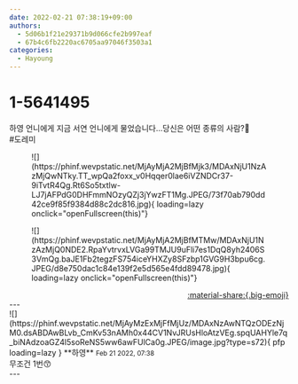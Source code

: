 ```yaml
---
date: 2022-02-21 07:38:19+09:00
authors:
  - 5d06b1f21e29371b9d066cfe2b997eaf
  - 67b4c6fb2220ac6705aa97046f3503a1
categories:
  - Hayoung
---
```


# 1-5641495

<div class="post-container" markdown="1">
<div class="content-container md-sidebar__scrollwrap" markdown="1">

하영 언니에게 지금 서연 언니에게 물었습니다...당신은 어떤 종류의 사람?🙊<br>\#도레미
<figure markdown="1">
![](https://phinf.wevpstatic.net/MjAyMjA2MjBfMjk3/MDAxNjU1NzAzMjQwNTky.TT_wpQa2foxx_v0Hqqer0lae6iVZNDCr37-9iTvtR4Qg.Rt6So5txtlw-LJ7jAFPdG0DHFmmNOzyQZj3jYwzFT1Mg.JPEG/73f70ab790dd42ce9f85f9384d88c2dc816.jpg){ loading=lazy onclick="openFullscreen(this)"}
</figure>

<figure markdown="1">
![](https://phinf.wevpstatic.net/MjAyMjA2MjBfMTMw/MDAxNjU1NzAzMjQ0NDE2.RpaYvtrvxLVGa99TMJU9uFli7es1DqQ8yh2406S3VmQg.baJE1Fb2tegzFS754iceYHXZy8SFzbp1GVG9H3bpu6cg.JPEG/d8e750dac1c84e139f2e5d565e4fdd89478.jpg){ loading=lazy onclick="openFullscreen(this)"}
</figure>


</div>
</div>

<div style="text-align: right;" markdown="1">
<a href="https://weverse.io/fromis9/fanpost/1-5641495" style="text-align: right;">:material-share:{.big-emoji}</a>
</div>
---

<div class="comments-container md-sidebar__scrollwrap" markdown="1">
<div class="comment" markdown="1">
<div class='id-container' markdown="1">
![](https://phinf.wevpstatic.net/MjAyMzExMjFfMjUz/MDAxNzAwNTQzODEzNjM0.dsABDAwBLvb_CmKv53nAMh0x44CV1NvJRUsHloAtzVEg.spqUAHYle7q_biNAdzoaGZ4l5soReNS5ww6awFUlCa0g.JPEG/image.jpg?type=s72){ pfp loading=lazy }
**<span class="artist">하영</span>** <small>Feb 21 2022, 07:38</small><br>
</div>
<div class='comment-body' markdown="1">
무조건 1번😙
</div>
</div>
</div>
---
